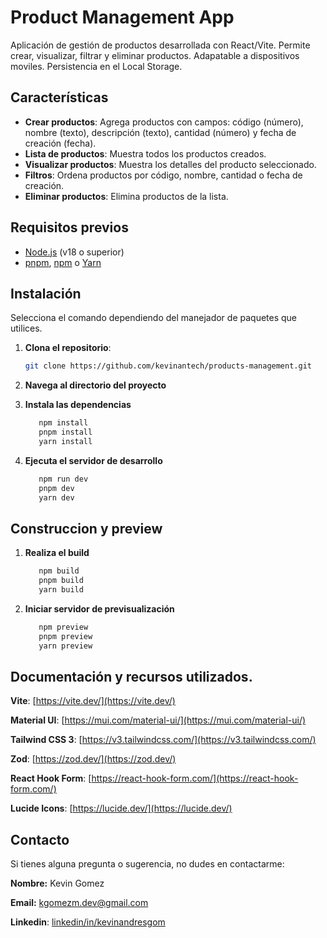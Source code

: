 # Product Management App

Aplicación de gestión de productos desarrollada con React/Vite. Permite crear, visualizar, filtrar y eliminar productos. Adapatable a dispositivos moviles. Persistencia en el Local Storage.

## Características

- **Crear productos**: Agrega productos con campos: código (número), nombre (texto), descripción (texto), cantidad (número) y fecha de creación (fecha).
- **Lista de productos**: Muestra todos los productos creados.
- **Visualizar productos**: Muestra los detalles del producto seleccionado.
- **Filtros**: Ordena productos por código, nombre, cantidad o fecha de creación.
- **Eliminar productos**: Elimina productos de la lista.

## Requisitos previos

- [Node.js](https://nodejs.org/) (v18 o superior)
- [pnpm](https://pnpm.io/), [npm](https://www.npmjs.com/) o [Yarn](https://yarnpkg.com/)

## Instalación

Selecciona el comando dependiendo del manejador de paquetes que utilices.

1. **Clona el repositorio**:

   ```bash
   git clone https://github.com/kevinantech/products-management.git
   ```

2. **Navega al directorio del proyecto**

3. **Instala las dependencias**

   ```bash
      npm install
      pnpm install
      yarn install
   ```

4. **Ejecuta el servidor de desarrollo**

   ```bash
      npm run dev
      pnpm dev
      yarn dev
   ```

## Construccion y preview

1. **Realiza el build**

   ```bash
      npm build
      pnpm build
      yarn build
   ```

2. **Iniciar servidor de previsualización**

   ```bash
      npm preview
      pnpm preview
      yarn preview
   ```

## Documentación y recursos utilizados.

**Vite**: [https://vite.dev/](https://vite.dev/)

**Material UI**: [https://mui.com/material-ui/](https://mui.com/material-ui/)

**Tailwind CSS 3**: [https://v3.tailwindcss.com/](https://v3.tailwindcss.com/)

**Zod**: [https://zod.dev/](https://zod.dev/)

**React Hook Form**: [https://react-hook-form.com/](https://react-hook-form.com/)

**Lucide Icons**: [https://lucide.dev/](https://lucide.dev/)

## Contacto

Si tienes alguna pregunta o sugerencia, no dudes en contactarme:

**Nombre:** Kevin Gomez

**Email:** kgomezm.dev@gmail.com

**Linkedin**: [linkedin/in/kevinandresgom](https://linkedin.com/in/kevinandresgom)
